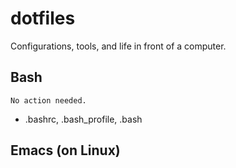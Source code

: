 # dotfiles
Configurations, tools, and life in front of a computer.

## Bash
```
No action needed.
```
- .bashrc, .bash_profile, .bash

## Emacs (on Linux)